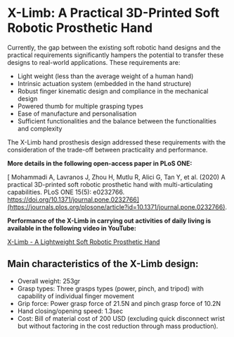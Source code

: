 # X-Limb: A Practical 3D-Printed Soft Robotic Prosthetic Hand

Currently, the gap between the existing soft robotic hand designs and the practical requirements significantly hampers the potential to transfer 
these designs to real-world applications. These requirements are:
- Light weight (less than the average weight of a human hand) 
- Intrinsic actuation system (embedded in the hand structure) 
- Robust finger kinematic design and compliance in the mechanical design 
- Powered thumb for multiple grasping types 
- Ease of manufacture and personalisation 
- Sufficient functionalities and the balance between the functionalities and complexity 


The X-Limb hand prosthesis design addressed these requirements with the consideration of the trade-off between practicality and performance.

**More details in the following open-access paper in PLoS ONE:**

[ Mohammadi A, Lavranos J, Zhou H, Mutlu R, Alici G, Tan Y, et al. (2020) A practical 3D-printed soft robotic prosthetic hand with multi-articulating capabilities. PLoS ONE 15(5): e0232766. https://doi.org/10.1371/journal.pone.0232766](https://journals.plos.org/plosone/article?id=10.1371/journal.pone.0232766).

**Performance of the X-Limb in carrying out activities of daily living is available in the following video in YouTube:**

[X-Limb - A Lightweight Soft Robotic Prosthetic Hand](https://youtu.be/qoeMaFlB5xs)



## Main characteristics of the X-Limb design:
- Overall weight: 253gr
- Grasp types: Three grasps types (power, pinch, and tripod) with capability of individual finger movement
- Grip force: Power grasp force of 21.5N and pinch grasp force of 10.2N
- Hand closing/opening speed: 1.3sec
- Cost: Bill of material cost of 200 USD (excluding quick disconnect wrist but without factoring in the cost reduction through mass production).
